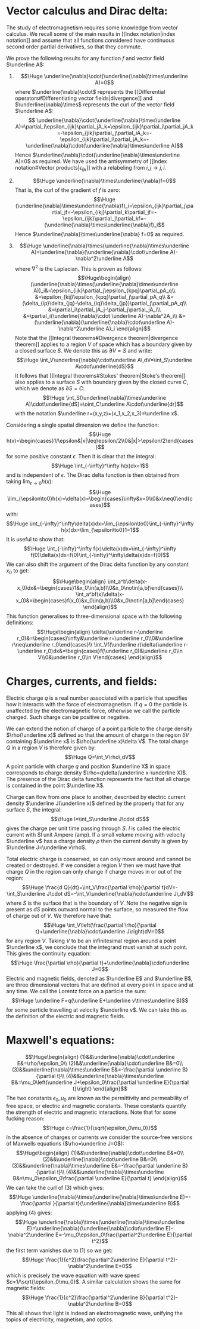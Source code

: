 
# Vector calculus and Dirac delta:

The study of electromagnetism requires some knowledge from vector calculus. We recall some of the main results in [[Index notation|index notation]] and assume that all functions considered have continuous second order partial derivatives, so that they commute.

We prove the following results for any function $f$ and vector field $\underline A$:
1. $$\Huge \underline{\nabla}\cdot(\underline{\nabla}\times\underline A)=0$$where $\underline{\nabla}\cdot$ represents the [[Differential operators#Differentiating vector fields|divergence]] and $\underline{\nabla}\times$ represents the curl of the vector field $\underline A$:$$ \underline{\nabla}\cdot(\underline{\nabla}\times\underline A)=\partial_i\epsilon_{ijk}\partial_jA_k=\epsilon_{ijk}\partial_i\partial_jA_k=-\epsilon_{jik}\partial_j\partial_iA_k=-\epsilon_{ijk}\partial_i\partial_jA_k=-\underline{\nabla}\cdot(\underline{\nabla}\times\underline A)$$Hence $\underline{\nabla}\cdot(\underline{\nabla}\times\underline A)=0$ as required. We have used the antisymmetry of [[Index notation#Vector products|$\epsilon_{ijk}$]] with a relabeling from $i,j\to j,i$.

2. $$\Huge \underline{\nabla}\times\underline{\nabla}f=0$$That is, the curl of the gradient of $f$ is zero:$$\Huge (\underline{\nabla}\times\underline{\nabla}f)_i=\epsilon_{ijk}\partial_j\partial_jf=-\epsilon_{ikj}\partial_k\partial_jf=-\epsilon_{ijk}\partial_j\partial_kf=-(\underline{\nabla}\times\underline{\nabla}f)_i$$Hence $\underline{\nabla}\times\underline{\nabla} f=0$ as required.
3. $$\Huge \underline{\nabla}\times(\underline{\nabla}\times\underline A)=\underline{\nabla}(\underline{\nabla}\cdot\underline A)-\nabla^2\underline A$$where $\nabla^2$ is the Laplacian. This is proven as follows:$$\Huge\begin{align}
(\underline{\nabla}\times(\underline{\nabla}\times\underline A))_i&=\epsilon_{ijk}\partial_j\epsilon_{kpq}\partial_pA_q\\
&=\epsilon_{kij}\epsilon_{kpq}\partial_j\partial_pA_q\\
&=(\delta_{ip}\delta_{jq}-\delta_{iq}\delta_{jp})\partial_j\partial_pA_q\\
&=\partial_i\partial_jA_j-\partial_j\partial_jA_i\\
&=\partial_i(\underline{\nabla}\cdot \underline A)-\nabla^2A_i\\
&=(\underline{\nabla}(\underline{\nabla}\cdot\underline A)-\nabla^2\underline A)_i
\end{align}$$
Note that the [[Integral theorems#Divergence theorem|divergence theorem]] applies to a region $V$ of space which has a boundary given by a closed surface $S$. We denote this as $\partial V=S$ and write:$$\Huge \int_V\underline{\nabla}\cdot\underline A\,dV=\int_S\underline A\cdot\underline{dS}$$It follows that [[Integral theorems#Stokes' theorem|Stoke's theorem]] also applies to a surface $S$ with boundary given by the closed curve $C$, which we denote as $\partial S=C$:$$\Huge \int_S(\underline{\nabla}\times\underline A)\cdot\underline{dS}=\oint_C\underline A\cdot\underline{dr}$$with the notation $\underline r=(x,y,z)=(x_1,x_2,x_3)=\underline x$.

Considering a single spatial dimension we define the function:$$\Huge h(x)=\begin{cases}1/\epsilon&|x|\leq\epsilon/2\\0&|x|>\epsilon/2\end{cases}$$for some positive constant $\epsilon$. Then it is clear that the integral:$$\Huge \int_{-\infty}^\infty h(x)dx=1$$and is independent of $\epsilon$. The Dirac delta function is then obtained from taking $\lim_{\epsilon\to0}h(x)$:$$\Huge \lim_{\epsilon\to0}h(x)=\delta(x)=\begin{cases}\infty&x=0\\0&x\neq0\end{cases}$$with:$$\Huge \int_{-\infty}^\infty\delta(x)dx=\lim_{\epsilon\to0}\int_{-\infty}^\infty h(x)dx=\lim_{\epsilon\to0}1=1$$It is useful to show that:$$\Huge \int_{-\infty}^\infty f(x)\delta(x)dx=\int_{-\infty}^\infty f(0)\delta(x)dx=f(0)\int_{-\infty}^\infty\delta(x)dx=f(0)$$
We can also shift the argument of the Dirac delta function by any constant $x_0$ to get:$$\Huge\begin{align}
\int_a^b\delta(x-x_0)dx&=\begin{cases}1&x_0\in(a,b)\\0&x_0\notin[a,b]\end{cases}\\
\int_a^bf(x)\delta(x-x_0)&=\begin{cases}f(x_0)&x_0\in(a,b)\\0&x_0\notin[a,b]\end{cases}
\end{align}$$
This function generalises to three-dimensional space with the following definitions:$$\Huge\begin{align}
\delta(\underline r-\underline r_0)&=\begin{cases}\infty&\underline r=\underline r_0\\0&\underline r\neq\underline r_0\end{cases}\\
\int_Vf(\underline r)\delta(\underline r-\underline r_0)dx&=\begin{cases}f(\underline r_0)&\underline r_0\in V\\0&\underline r_0\in V\end{cases}
\end{align}$$

# Charges, currents, and fields:

Electric charge $q$ is a real number associated with a particle that specifies how it interacts with the force of electromagnetism. If $q=0$ the particle is unaffected by the electromagnetic force, otherwise we call the particle charged. Such charge can be positive or negative.

We can extend the notion of charge of a point particle to the charge density $\rho(\underline x)$ defined so that the amount of charge in the region $\delta V$ containing $\underline x$ is $\rho(\underline x)\delta V$. The total charge $Q$ in a region $V$ is therefore given by:$$\Huge Q=\int_V\rho\,dV$$
A point particle with charge $q$ and position $\underline X$ in space corresponds to charge density $\rho=q\delta(\underline x-\underline X)$. The presence of the Dirac delta function represents the fact that all charge is contained in the point $\underline X$.

Charge can flow from one place to another, described by electric current density $\underline J(\underline x)$ defined by the property that for any surface $S$, the integral:$$\Huge I=\int_S\underline J\cdot dS$$gives the charge per unit time passing through $S$. $I$ is called the electric current with SI unit Ampere (amp). If a small volume moving with velocity $\underline v$ has a charge density $\rho$ then the current density is given by $\underline J=\underline v\rho$.

Total electric charge is conserved, so can only move around and cannot be created or destroyed. If we consider a region $V$ then we must have that charge $Q$ in the region can only change if charge moves in or out of the region:$$\Huge \frac{d Q}{dt}=\int_V\frac{\partial \rho}{\partial t}dV=-\int_S\underline J\cdot dS=-\int_V\underline{\nabla}\cdot\underline J\,dV$$where $S$ is the surface that is the boundary of $V$. Note the negative sign is present as $dS$ points outward normal to the surface, so measured the flow of charge out of $V$. We therefore have that:$$\Huge \int_V\left(\frac{\partial \rho}{\partial t}+\underline{\nabla}\cdot\underline J\right)dV=0$$for any region $V$. Taking $V$ to be an infinitesimal region around a point $\underline x$, we conclude that the integrand must vanish at such point. This gives the continuity equation:$$\Huge \frac{\partial \rho}{\partial t}+\underline{\nabla}\cdot\underline J=0$$
Electric and magnetic fields, denoted as $\underline E$ and $\underline B$, are three dimensional vectors that are defined at every point in space and at any time. We call the Lorentz force on a particle the sum:$$\Huge \underline F=q(\underline E+\underline v\times\underline B)$$for some particle travelling at velocity $\underline v$. We can take this as the definition of the electric and magnetic fields.

# Maxwell's equations:
$$\Huge\begin{align}
(1)&&\underline{\nabla}\cdot\underline E&=\rho/\epsilon_0\\
(2)&&\underline{\nabla}\cdot\underline B&=0\\
(3)&&\underline{\nabla}\times\underline E&=-\frac{\partial \underline B}{\partial t}\\
(4)&&\underline{\nabla}\times\underline B&=\mu_0\left(\underline J+\epsilon_0\frac{\partial \underline E}{\partial t}\right)
\end{align}$$The two constants $\epsilon_0,\mu_0$ are known as the permittivity and permeability of free space, or electric and magnetic constants. These constants quantify the strength of electric and magnetic interactions. Note that for some fucking reason:$$\Huge c=\frac{1}{\sqrt{\epsilon_0\mu_0}}$$
In the absence of charges or currents we consider the source-free versions of Maxwells equations ($\rho=\underline J=0$):$$\Huge\begin{align}
(1)&&\underline{\nabla}\cdot\underline E&=0\\
(2)&&\underline{\nabla}\cdot\underline B&=0\\
(3)&&\underline{\nabla}\times\underline E&=-\frac{\partial \underline B}{\partial t}\\
(4)&&\underline{\nabla}\times\underline B&=\mu_0\epsilon_0\frac{\partial \underline E}{\partial t}
\end{align}$$We can take the curl of $(3)$ which gives:$$\Huge \underline{\nabla}\times(\underline{\nabla}\times\underline E)=-\frac{\partial }{\partial t}(\underline{\nabla}\times\underline B)$$applying $(4)$ gives:$$\Huge \underline{\nabla}\times(\underline{\nabla}\times\underline E)=\underline{\nabla}(\underline{\nabla}\cdot\underline E)-\nabla^2\underline E=-\mu_0\epsilon_0\frac{\partial^2\underline E}{\partial t^2}$$the first term vanishes due to $(1)$ so we get:$$\Huge \frac{1}{c^2}\frac{\partial^2\underline E}{\partial t^2}-\nabla^2\underline E=0$$which is precisely the wave equation with wave speed $c=1/\sqrt{\epsilon_0\mu_0}$. A similar calculation shows the same for magnetic fields:$$\Huge \frac{1}{c^2}\frac{\partial^2\underline B}{\partial t^2}-\nabla^2\underline B=0$$This all shows that light is indeed an electromagnetic wave, unifying the topics of electricity, magnetism, and optics.


